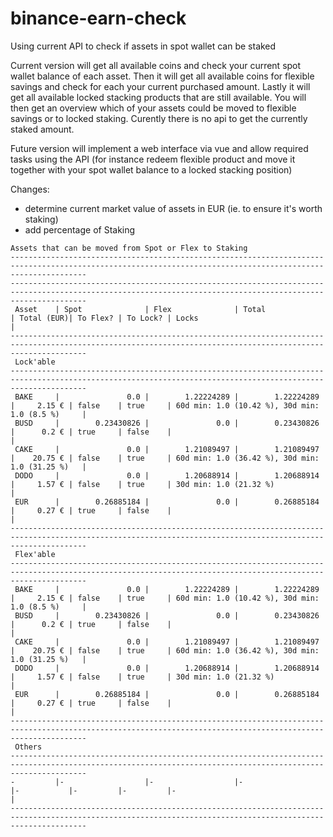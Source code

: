 # binance-earn-check
Using current API to check if assets in spot wallet can be staked

Current version will get all available coins and check your current spot wallet balance of each asset.
Then it will get all available coins for flexible savings and check for each your current purchased amount.
Lastly it will get all available locked stacking products that are still available.
You will then get an overview which of your assets could be moved to flexible savings or to locked staking.
Curently there is no api to get the currently staked amount.

Future version will implement a web interface via vue and allow required tasks using the API
(for instance redeem flexible product and move it together with your spot wallet balance to a locked stacking position)

Changes:
- determine current market value of assets in EUR (ie. to ensure it's worth staking)
- add percentage of Staking

```
Assets that can be moved from Spot or Flex to Staking
-------------------------------------------------------------------------------------------------------------------------------------------------------------
-------------------------------------------------------------------------------------------------------------------------------------------------------------
 Asset    | Spot              | Flex              | Total             | Total (EUR)| To Flex? | To Lock? | Locks                                            |
-------------------------------------------------------------------------------------------------------------------------------------------------------------
 Lock'able
-------------------------------------------------------------------------------------------------------------------------------------------------------------
 BAKE     |               0.0 |        1.22224289 |        1.22224289 |     2.15 € | false    | true     | 60d min: 1.0 (10.42 %), 30d min: 1.0 (8.5 %)     |
 BUSD     |        0.23430826 |               0.0 |        0.23430826 |      0.2 € | true     | false    |                                                  |
 CAKE     |               0.0 |        1.21089497 |        1.21089497 |    20.75 € | false    | true     | 60d min: 1.0 (36.42 %), 30d min: 1.0 (31.25 %)   |
 DODO     |               0.0 |        1.20688914 |        1.20688914 |     1.57 € | false    | true     | 30d min: 1.0 (21.32 %)                           |
 EUR      |        0.26885184 |               0.0 |        0.26885184 |     0.27 € | true     | false    |                                                  |
-------------------------------------------------------------------------------------------------------------------------------------------------------------
 Flex'able
-------------------------------------------------------------------------------------------------------------------------------------------------------------
 BAKE     |               0.0 |        1.22224289 |        1.22224289 |     2.15 € | false    | true     | 60d min: 1.0 (10.42 %), 30d min: 1.0 (8.5 %)     |
 BUSD     |        0.23430826 |               0.0 |        0.23430826 |      0.2 € | true     | false    |                                                  |
 CAKE     |               0.0 |        1.21089497 |        1.21089497 |    20.75 € | false    | true     | 60d min: 1.0 (36.42 %), 30d min: 1.0 (31.25 %)   |
 DODO     |               0.0 |        1.20688914 |        1.20688914 |     1.57 € | false    | true     | 30d min: 1.0 (21.32 %)                           |
 EUR      |        0.26885184 |               0.0 |        0.26885184 |     0.27 € | true     | false    |                                                  |
-------------------------------------------------------------------------------------------------------------------------------------------------------------
 Others
-------------------------------------------------------------------------------------------------------------------------------------------------------------
-         |-                  |-                  |-                  |-           |-         |-         |-                                                 |
-------------------------------------------------------------------------------------------------------------------------------------------------------------
```
